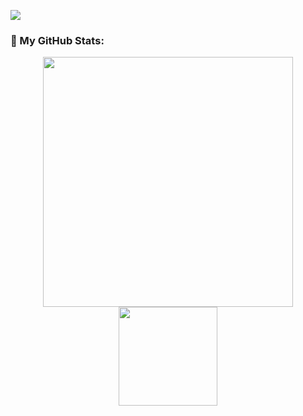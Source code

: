 ![](https://komarev.com/ghpvc/?username=costa53&label=PROFILE+VIEWS&color=a99a86)

### :vulcan_salute: My GitHub Stats:

<div align="center">
  <a href="https://github.com/costa53">
    <img width="400em" src="https://github-readme-stats.vercel.app/api?username=costa53&show_icons=true&theme=aura_dark&include_all_commits=true&count_private=true&cache_seconds=1800" />
    <img height="158em" src="https://github-readme-stats.vercel.app/api/top-langs/?username=costa53&theme=aura_dark&layout=compact&langs_count=6&cache_seconds=1800" />
  </a>
</div>
